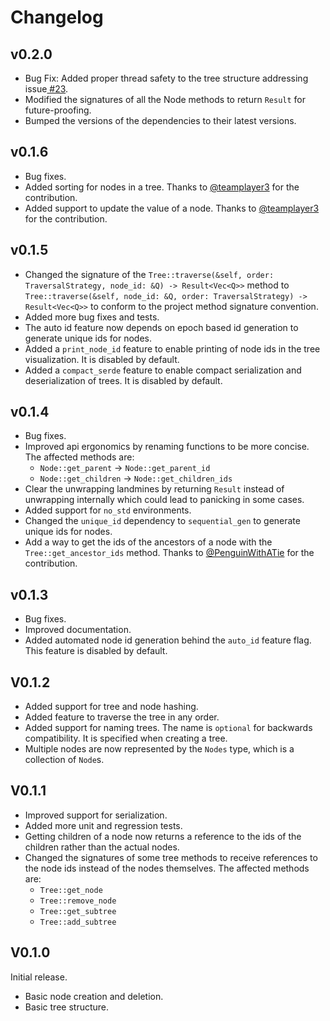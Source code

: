 # Changelog

## v0.2.0

- Bug Fix: Added proper thread safety to the tree structure
  addressing issue[ #23](https://github.com/clementwanjau/tree-ds/issues/23).
- Modified the signatures of all the Node methods to return `Result` for future-proofing.
- Bumped the versions of the dependencies to their latest versions.

## v0.1.6

- Bug fixes.
- Added sorting for nodes in a tree. Thanks
  to [@teamplayer3](https://github.com/teamplayer3) for the
  contribution.
- Added support to update the value of a node. Thanks
  to [@teamplayer3](https://github.com/teamplayer3) for the
  contribution.

## v0.1.5

- Changed the signature of the
  `Tree::traverse(&self, order: TraversalStrategy, node_id: &Q) -> Result<Vec<Q>>`
  method
  to
  `Tree::traverse(&self, node_id: &Q, order: TraversalStrategy) -> Result<Vec<Q>>`
  to conform to the project method
  signature convention.
- Added more bug fixes and tests.
- The auto id feature now depends on epoch based id generation to generate
  unique ids for nodes.
- Added a `print_node_id` feature to enable printing of node ids in the tree
  visualization. It is disabled by default.
- Added a `compact_serde` feature to enable compact serialization and
  deserialization of trees. It is disabled by
  default.

## v0.1.4

- Bug fixes.
- Improved api ergonomics by renaming functions to be more concise. The affected
  methods are:
    - `Node::get_parent` -> `Node::get_parent_id`
    - `Node::get_children` -> `Node::get_children_ids`
- Clear the unwrapping landmines by returning `Result` instead of unwrapping
  internally which could lead to panicking in
  some cases.
- Added support for `no_std` environments.
- Changed the `unique_id` dependency to `sequential_gen` to generate unique ids
  for nodes.
- Add a way to get the ids of the ancestors of a node with the
  `Tree::get_ancestor_ids` method. Thanks to
  [@PenguinWithATie](https://github.com/PenguinWithATie) for the
  contribution.

## v0.1.3

- Bug fixes.
- Improved documentation.
- Added automated node id generation behind the `auto_id` feature flag. This
  feature is disabled by default.

## V0.1.2

- Added support for tree and node hashing.
- Added feature to traverse the tree in any order.
- Added support for naming trees. The name is `optional` for backwards
  compatibility. It is specified when creating a
  tree.
- Multiple nodes are now represented by the `Nodes` type, which is a collection
  of `Node`s.

## V0.1.1

- Improved support for serialization.
- Added more unit and regression tests.
- Getting children of a node now returns a reference to the ids of the children
  rather than the actual nodes.
- Changed the signatures of some tree methods to receive references to the node
  ids instead of the nodes themselves. The
  affected methods are:
    - `Tree::get_node`
    - `Tree::remove_node`
    - `Tree::get_subtree`
    - `Tree::add_subtree`

## V0.1.0

Initial release.

- Basic node creation and deletion.
- Basic tree structure.
